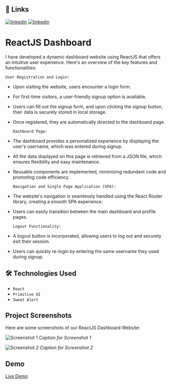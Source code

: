 ## 🔗 Links

[![linkedin](https://img.shields.io/badge/linkedin-0A66C2?style=for-the-badge&logo=linkedin&logoColor=white)](https://www.linkedin.com/in/adarsh-singh-34a945206)
[![linkedin](https://img.shields.io/twitter/follow/:AdarshSingh6026)](https://twitter.com/AdarshSingh6026)



#  ReactJS Dashboard

I have developed a dynamic dashboard website using ReactJS that offers an intuitive user experience. Here's an overview of the key features and functionalities:

`User Registration and Login:` 
- Upon visiting the website, users encounter a login form.
- For first-time visitors, a user-friendly signup option is available.
- Users can fill out the signup form, and upon clicking the signup button, their data is securely stored in local storage.
- Once registered, they are automatically directed to the dashboard page.

  `Dashboard Page:`
- The dashboard provides a personalized experience by displaying the user's username, which was entered during signup.
- All the data displayed on this page is retrieved from a JSON file, which ensures flexibility and easy maintenance.
- Reusable components are implemented, minimizing redundant code and promoting code efficiency.

  `Navigation and Single Page Application (SPA):`
- The website's navigation is seamlessly handled using the React Router library, creating a smooth SPA experience.
- Users can easily transition between the main dashboard and profile pages.

  `Logout Functionality:`
- A logout button is incorporated, allowing users to log out and securely exit their session.
- Users can quickly re-login by entering the same username they used during signup.


## 🛠 Technologies Used

- `React`
- `Primitive UI`
- `Sweet Alert`

## Project Screenshots

Here are some screenshots of our ReactJS Dashboard Website:

![Screenshot 1](url_to_screenshot1.png)
*Caption for Screenshot 1*

![Screenshot 2](url_to_screenshot2.png)
*Caption for Screenshot 2*
  
## Demo

[Live Demo](https://adarsh-employee-management-system.netlify.app/)

